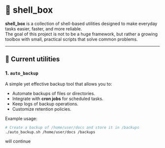 # 🐚 shell_box

**shell_box** is a collection of shell-based utilities designed to make everyday tasks easier, faster, and more reliable.  
The goal of this project is not to be a huge framework, but rather a growing toolbox with small, practical scripts that solve common problems.

---

## 🚀 Current utilities

### 1. `auto_backup`
A simple yet effective backup tool that allows you to:
- Automate backups of files or directories.
- Integrate with **cron jobs** for scheduled tasks.
- Keep logs of backup operations.
- Customize retention policies.

Example usage:
```bash
# Create a backup of /home/user/docs and store it in /backups
./auto_backup.sh /home/user/docs /backups
```

will continue
